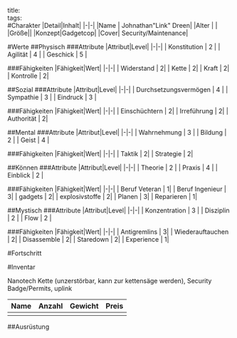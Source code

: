 title:   
tags:   
#Charakter
|Detail|Inhalt|
|-|-|
|Name | Johnathan"Link" Dreen|
|Alter |  |
|Größe||
|Konzept|Gadgetcop|
|Cover| Security/Maintenance|

#Werte
##Physisch
###Attribute
|Attribut|Level|
|-|-|
| Konstitution | 2 |
| Agilität | 4 |
| Geschick | 5 |

###Fähigkeiten
|Fähigkeit|Wert|
|-|-|
| Widerstand | 2|
| Kette | 2|
| Kraft | 2|
| Kontrolle | 2|


##Sozial
###Attribute 
|Attribut|Level|
|-|-|
| Durchsetzungsvermögen | 4 |
| Sympathie | 3 |
| Eindruck | 3 |


###Fähigkeiten
|Fähigkeit|Wert|
|-|-|
| Einschüchtern | 2|
| Irreführung | 2|
| Authorität | 2|


##Mental
###Attribute 
|Attribut|Level|
|-|-|
| Wahrnehmung | 3 |
| Bildung | 2 |
| Geist | 4 |


###Fähigkeiten
|Fähigkeit|Wert|
|-|-|
| Taktik | 2|
| Strategie | 2|


##Können
###Attribute 
|Attribut|Level|
|-|-|
| Theorie | 2 |
| Praxis | 4 |
| Einblick | 2 |


###Fähigkeiten
|Fähigkeit|Wert|
|-|-|
| Beruf Veteran | 1|
| Beruf Ingenieur | 3|
| gadgets | 2|
| explosivstoffe | 2|
| Planen | 3|
| Reparieren | 1|


##Mystisch
###Attribute 
|Attribut|Level|
|-|-|
| Konzentration | 3 |
| Disziplin | 2 |
| Flow | 2 |


###Fähigkeiten
|Fähigkeit|Wert|
|-|-|
| Antigremlins | 3|
| Wiederauftauchen | 2|
| Disassemble | 2|
| Staredown | 2|
| Experience | 1|


#Fortschritt

#Inventar

Nanotech Kette (unzerstörbar, kann zur kettensäge werden), Security Badge/Permits,  uplink

|Name|Anzahl|Gewicht|Preis|
|---|---|---|---|
|||||

##Ausrüstung

